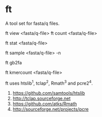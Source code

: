 ft
==

A tool set for fasta/q files.

ft view <fasta/q-file>
ft count <fasta/q-file>

ft stat <fasta/q-file>

ft sample <fasta/q-file> -n <count>

ft gb2fa <genbank-file>

ft kmercount <fasta/q-file>  

ft uses htslib<sup>1</sup>, tclap<sup>2</sup>, Rmath<sup>3</sup> and pcre2<sup>4</sup>.


1. https://github.com/samtools/htslib
2. http://tclap.sourceforge.net
3. https://github.com/atks/Rmath
4. http://sourceforge.net/projects/pcre

